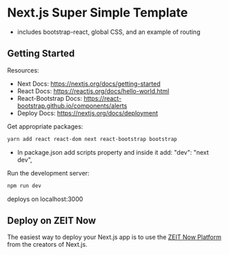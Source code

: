 # Next.js Super Simple Template
- includes bootstrap-react, global CSS, and an example of routing

## Getting Started

Resources: 
- Next Docs: https://nextjs.org/docs/getting-started
- React Docs: https://reactjs.org/docs/hello-world.html
- React-Bootstrap Docs: https://react-bootstrap.github.io/components/alerts
- Deploy Docs: https://nextjs.org/docs/deployment

Get appropriate packages: 

```bash
yarn add react react-dom next react-bootstrap bootstrap
```
- In package.json add scripts property and inside it add:  "dev": "next dev",

Run the development server:

```bash
npm run dev
```
deploys on localhost:3000


## Deploy on ZEIT Now

The easiest way to deploy your Next.js app is to use the [ZEIT Now Platform](https://zeit.co/import?utm_medium=default-template&filter=next.js&utm_source=create-next-app&utm_campaign=create-next-app-readme) from the creators of Next.js.


